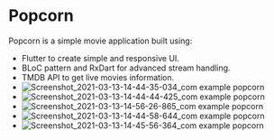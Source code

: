 # Popcorn
Popcorn is a simple movie application built using:
  - Flutter to create simple and responsive UI.
  - BLoC pattern and RxDart for advanced stream handling.
  - TMDB API to get live movies information.
  - ![Screenshot_2021-03-13-14-44-35-034_com example popcorn](https://user-images.githubusercontent.com/42868554/111030584-bd473800-840b-11eb-980e-485c0fa95b0c.jpg)
  - ![Screenshot_2021-03-13-14-44-44-425_com example popcorn](https://user-images.githubusercontent.com/42868554/111030574-b5879380-840b-11eb-87a6-5c352b8f39df.jpg)
  - ![Screenshot_2021-03-13-14-56-26-865_com example popcorn](https://user-images.githubusercontent.com/42868554/111030696-655d0100-840c-11eb-8c2b-7886ca28112d.jpg)
  - ![Screenshot_2021-03-13-14-44-58-644_com example popcorn](https://user-images.githubusercontent.com/42868554/111030572-b3bdd000-840b-11eb-9487-9423e7bc70b0.jpg)
  - ![Screenshot_2021-03-13-14-45-56-364_com example popcorn](https://user-images.githubusercontent.com/42868554/111030559-a7d20e00-840b-11eb-8755-0e4903d5059f.jpg)
